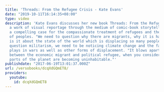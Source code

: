 ```yaml
---
title: 'Threads: From the Refugee Crisis - Kate Evans'
date: "2019-10-11T16:14:35+08:00"
type: video
description: 'Kate Evans discusses her new book Threads: From the Refugee Crisis,
  a work of visual reportage through the medium of comic-book storytelling - and makes
  a compelling case for the compassionate treatment of refugees and the free movement
  of peoples. "We need to question why there are migrants, why it is happening, what
  is it about the state of the world which is displacing so many people. We need to
  question militarism, we need to be noticing climate change and the factor that it
  plays in wars as well as other forms of displacement. "It blows apart this distinction
  between the economic migrant and political refugee, when you consider that large
  parts of the planet are becoming uninhabitable."'
publishdate: "2017-06-19T13:01:37.000Z"
url: /versobooks/dcqXdGQmET8/
providers:
  youtube:
    id: dcqXdGQmET8
---
```

